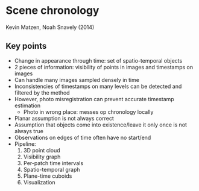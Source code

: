 # Scene chronology
Kevin Matzen, Noah Snavely (2014)

## Key points
- Change in appearance through time: set of spatio-temporal objects
- 2 pieces of information: visibility of points in images and timestamps on images
- Can handle many images sampled densely in time
- Inconsistencies of timestamps on many levels can be detected and filtered by the method
- However, photo misregistration can prevent accurate timestamp estimation
	- Photo in wrong place: messes op chronology locally
- Planar assumption is not always correct
- Assumption that objects come into existence/leave it only once is not always true
- Observations on edges of time often have no start/end
- Pipeline:
	1. 3D point cloud
	2. Visibility graph
	3. Per-patch time intervals
	4. Spatio-temporal graph
	5. Plane-time cuboids
	6. Visualization
